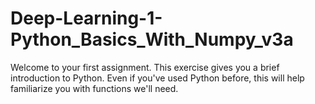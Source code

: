 # Deep-Learning-1-Python_Basics_With_Numpy_v3a
Welcome to your first assignment. This exercise gives you a brief introduction to Python. Even if you've used Python before, this will help familiarize you with functions we'll need.

